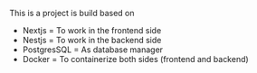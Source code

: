 This is a project is build based on
- Nextjs = To work in the frontend side
- Nestjs = To work in the backend side
- PostgresSQL = As database manager
- Docker = To containerize both sides (frontend and backend)